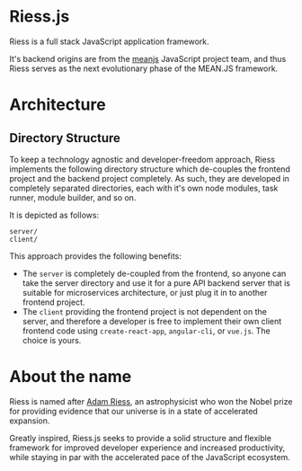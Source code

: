 # Riess.js

Riess is a full stack JavaScript application framework.

It's backend origins are from the [meanjs](https://github.com/meanjs/mean) JavaScript project team, and thus Riess serves as the next evolutionary phase of the MEAN.JS framework.

# Architecture

## Directory Structure

To keep a technology agnostic and developer-freedom approach, Riess implements the following directory structure which de-couples the frontend project and the backend project completely. As such, they are developed in completely separated directories, each with it's own node modules, task runner, module builder, and so on.

It is depicted as follows:

```
server/
client/
```

This approach provides the following benefits:
* The `server` is completely de-coupled from the frontend, so anyone can take the server directory and use it for a pure API backend server that is suitable for microservices architecture, or just plug it in to another frontend project.
* The `client` providing the frontend project is not dependent on the server, and therefore a developer is free to implement their own client frontend code using `create-react-app`, `angular-cli`, or `vue.js`. The choice is yours.


# About the name

Riess is named after [Adam Riess](https://en.wikipedia.org/wiki/Adam_Riess), an astrophysicist who won the Nobel prize for providing evidence that our universe is in a state of accelerated expansion.

Greatly inspired, Riess.js seeks to provide a solid structure and flexible framework for improved developer experience and increased productivity, while staying in par with the accelerated pace of the JavaScript ecosystem.
